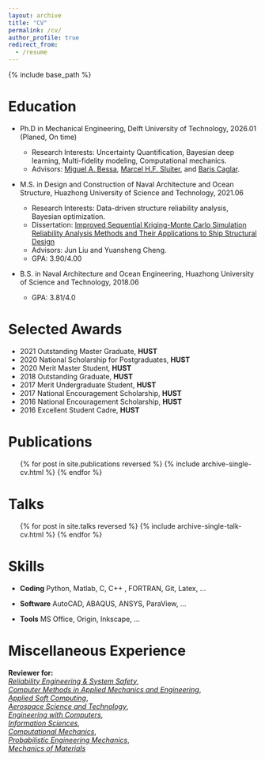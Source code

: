 ```yaml
---
layout: archive
title: "CV"
permalink: /cv/
author_profile: true
redirect_from:
  - /resume
---
```


{% include base_path %}

Education
======
* Ph.D in Mechanical Engineering,  Delft University of Technology, 2026.01 (Planed, On time)
  - Research Interests: Uncertainty Quantification, Bayesian deep learning, Multi-fidelity modeling, Computational mechanics.
  - Advisors: [Miguel A. Bessa](https://vivo.brown.edu/display/mbessa),  [Marcel H.F. Sluiter](https://www.tudelft.nl/staff/m.h.f.sluiter/), and [Baris Caglar](https://www.tudelft.nl/en/staff/b.caglar/).
  
* M.S. in Design and Construction of Naval Architecture and Ocean Structure, Huazhong University of Science and Technology,  2021.06 
  - Research Interests: Data-driven structure reliability analysis, Bayesian optimization.
  - Dissertation: [Improved Sequential Kriging-Monte Carlo
Simulation Reliability Analysis Methods and Their
Applications to Ship Structural Design](https://www.cnki.net/KCMS/detail/detail.aspx?dbcode=CMFD&dbname=CMFD202301&filename=1021906307.nh&uniplatform=OVERSEA&v=VZdhFXlVECKUV7yuQ7LGxrhw5S_6T2HOrzwl39VSs0cfkVN1kOfxDk7ixYymObLB)
  - Advisors: Jun Liu and Yuansheng Cheng.
  - GPA: 3.90/4.00
* B.S. in Naval Architecture and Ocean Engineering, Huazhong University of Science and Technology, 2018.06
  - GPA: 3.81/4.0



<!-- | Year | Award | Institution |
|------|--------|--------------|
| 2021 | Outstanding Master Graduate | HUST |
| 2020 | National Scholarship for Postgraduates | HUST |
| 2020 | Merit Master Student | HUST |
| 2018 | Outstanding Graduate | HUST |
| 2017 | Merit Undergraduate Student | HUST |
| 2017 | National Encouragement Scholarship | HUST |
| 2016 | National Encouragement Scholarship | HUST |
| 2016 | Excellent Student Cadre | HUST |
 -->
 
Selected Awards
======
<ul class="awards-list">
  <li><span class="year-tag">2021</span> Outstanding Master Graduate, <b>HUST</b></li>
  <li><span class="year-tag">2020</span> National Scholarship for Postgraduates, <b>HUST</b></li>
  <li><span class="year-tag">2020</span> Merit Master Student, <b>HUST</b></li>
  <li><span class="year-tag">2018</span> Outstanding Graduate, <b>HUST</b></li>
  <li><span class="year-tag">2017</span> Merit Undergraduate Student, <b>HUST</b></li>
  <li><span class="year-tag">2017</span> National Encouragement Scholarship, <b>HUST</b></li>
  <li><span class="year-tag">2016</span> National Encouragement Scholarship, <b>HUST</b></li>
  <li><span class="year-tag">2016</span> Excellent Student Cadre, <b>HUST</b></li>
</ul>

<!-- Work experience
======
* Spring 2024: Academic Pages Collaborator
  * GitHub University
  * Duties includes: Updates and improvements to template
  * Supervisor: The Users

* Fall 2015: Research Assistant
  * GitHub University
  * Duties included: Merging pull requests
  * Supervisor: Professor Hub

* Summer 2015: Research Assistant
  * GitHub University
  * Duties included: Tagging issues
  * Supervisor: Professor Git
   -->



Publications
======
  <ul>{% for post in site.publications reversed %}
    {% include archive-single-cv.html %}
  {% endfor %}</ul>
  
Talks
======
  <ul>{% for post in site.talks reversed %}
    {% include archive-single-talk-cv.html  %}
  {% endfor %}</ul>
  
<!-- Teaching
======
  <ul>{% for post in site.teaching reversed %}
    {% include archive-single-cv.html %}
  {% endfor %}</ul> -->


Skills
======
* **Coding**
Python, Matlab, C, C++ , FORTRAN, Git, Latex, ...

* **Software**
AutoCAD, ABAQUS, ANSYS, ParaView, ...

* **Tools**
MS Office, Origin, Inkscape, ...

Miscellaneous Experience
======
**Reviewer for:**  
[*Reliability Engineering & System Safety*](https://www.sciencedirect.com/journal/reliability-engineering-and-system-safety),  
[*Computer Methods in Applied Mechanics and Engineering*](https://www.sciencedirect.com/journal/computer-methods-in-applied-mechanics-and-engineering),  
[*Applied Soft Computing*](https://www.sciencedirect.com/journal/applied-soft-computing),  
[*Aerospace Science and Technology*](https://www.sciencedirect.com/journal/aerospace-science-and-technology),  
[*Engineering with Computers*](https://www.springer.com/journal/366),  
[*Information Sciences*](https://www.sciencedirect.com/journal/information-sciences),  
[*Computational Mechanics*](https://www.springer.com/journal/466),  
[*Probabilistic Engineering Mechanics*](https://www.sciencedirect.com/journal/probabilistic-engineering-mechanics),  
[*Mechanics of Materials*](https://www.sciencedirect.com/journal/mechanics-of-materials)